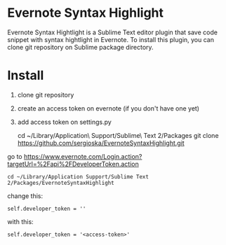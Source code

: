 Evernote Syntax Highlight
=========================

Evernote Syntax Hightlight is a Sublime Text editor plugin that save code snippet with syntax hightlight in Evernote.
To install this plugin, you can clone git repository on Sublime package directory.

Install
========

1. clone git repository
2. create an access token on evernote (if you don't have one yet)
3. add access token on settings.py

    cd ~/Library/Application\ Support/Sublime\ Text 2/Packages
    git clone https://github.com/sergioska/EvernoteSyntaxHighlight.git

go to https://www.evernote.com/Login.action?targetUrl=%2Fapi%2FDeveloperToken.action

    cd ~/Library/Application Support/Sublime Text 2/Packages/EvernoteSyntaxHighlight

change this:
    
    self.developer_token = ''
    
with this:
    
    self.developer_token = '<access-token>'
    




